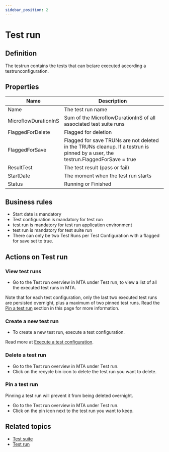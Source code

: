 ```yaml
---
sidebar_position: 2
---
```

# Test run 

## Definition

The testrun contains the tests that can be/are executed according a testrunconfiguration.

## Properties
| Name | Description |
| ----------- | ----------- |
| Name | The test run name |
| MicroflowDurationInS | Sum of the MicroflowDurationInS of all associated test suite runs |
| FlaggedForDelete | Flagged for deletion |
| FlaggedForSave | Flagged for save TRUNs are not deleted in the TRUNs cleanup. If a testrun is pinned by a user, the testrun.FlaggedForSave = true | 
| ResultTest | The test result (pass or fail) |
| StartDate |The moment when the test run starts | 
| Status | Running or Finished |
  
## Business rules
- Start date is mandatory
- Test configuration is mandatory for test run
- test run is mandatory for test run application environment
- test run is mandatory for test suite run
- There can only be two Test Runs per Test Configuration with a flagged for save set to true.

## Actions on Test run

### View test runs
- Go to the Test run overview in MTA under Test run, to view a list of all the executed test runs in MTA.

Note that for each test configuration, only the last two executed test runs are persisted overnight, plus a maximum of two pinned test runs. Read the [Pin a test run](#pin-a-test-run) section in this page for more information.

### Create a new test run
- To create a new test run, execute a test configuration.
 
Read more at [Execute a test configuration](test-configuration#execute-a-test-configuration).

### Delete a test run
- Go to the Test run overview in MTA under Test run.
- Click on the recycle bin icon to delete the test run you want to delete.

### Pin a test run
Pinning a test run will prevent it from being deleted overnight.
- Go to the Test run overview in MTA under Test run.
- Click on the pin icon next to the test run you want to keep.

## Related topics
- [Test suite](test-suite)
- [Test run](test-run)

